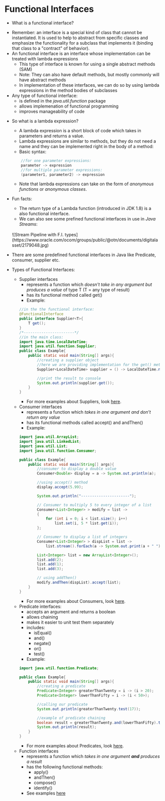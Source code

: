 # Functional Interfaces
* What is a functional interface?
- Remember: an interface is a special kind of class that cannot be instantiated. It is used to help to abstract from specific classes and emphasize the functionality for a subclass that implements it (binding that class to a "contract" of behavior).
- An functional interface is an interface whose implementation can be treated with lambda expressions
    - This type of interface is known for using a single abstract methods (SAM)
    - Note: They can also have default methods, but mostly commonly will have abstract methods
    - In implementation of these interfaces, we can do so by using lambda expressions in the method bodies of subclasses
- Any type of functional interface: 
    - is defined in the *java.util.function* package 
    - allows implemenation of functional programming
    - improves manageability of code

* So what is a lambda expression?
    - A lambda expression is a short block of code which takes in parameters and returns a value.
    - Lambda expressions are similar to methods, but they do not need a name and they can be implemented right in the body of a method:
    - Basic syntax:
    ```java
        //for one parameter expressions:
        parameter -> expression
        //for multiple parameter expressions:
        (parameter1, parameter2) -> expression
    ```
    - Note that lambda expressions can take on the form of *anonymous functions* or *anonymous classes*.
* Fun facts: 
    - The return type of a Lambda function (introduced in JDK 1.8) is a also functional interface.
    - We can also see some prefined functional interfaces in use in *Java Streams*:
    <br>
    ![Stream Pipeline with F.I. types](https://www.oracle.com/ocom/groups/public/@otn/documents/digitalasset/2179048.jpg)
    <br>

* There are some predefined functional interfaces in Java like Predicate, consumer, supplier etc. 
* Types of Functional Interfaces:
    * Supplier interfaces
        - represents a function which *doesn't take in any argument but produces a value* of type T (T = any type of result)
        - has its functional method called get()
        - Example:
        ```java
        //in the the functional interface:
        @FunctionalInterface
        public interface Supplier<T>{
            T get();
        }
        /*-----------------------*/
        //in the main class:
        import java.time.LocalDateTime;
        import java.util.function.Supplier;
        public class Example{
            public static void main(String[] args){
                //creating a supplier object
                //here we are providing implementation for the get() method to get the current time & date
                Supplier<LocalDateTime> supplier = () -> LocalDateTime.now();

                //print the result to console
                System.out.println(supplier.get());
            }
        }
        ```
        - For more examples about Suppliers, look [here](https://mkyong.com/java8/java-8-supplier-examples/).
    * Consumer interfaces
        - represents a function which *takes in one argument and don’t return any value*
        - has its functional methods called accept() and andThen()
        - Example:
        ```java
        import java.util.ArrayList;
        import java.util.LinkedList;
        import java.util.List;
        import java.util.function.Consumer;

        public class Example{
            public static void main(String[] args){
                //consumer to display a double value
                Consumer<Double> display = a -> System.out.println(a);

                //using accept() method
                display.accept(5.99);

                System.out.println("----------------------");

                // Consumer to multiply 5 to every integer of a list
                Consumer<List<Integer> > modify = list ->
                {
                    for (int i = 0; i < list.size(); i++)
                        list.set(i, 5 * list.get(i));
                };
        
                // Consumer to display a list of integers
                Consumer<List<Integer> > dispList = list -> 
                    list.stream().forEach(a -> System.out.print(a + " "));
        
                List<Integer> list = new ArrayList<Integer>();
                list.add(2);
                list.add(1);
                list.add(3);
        
                // using addThen()
                modify.andThen(dispList).accept(list);
            }
        }
        ```
        - For more examples about Consumers, look [here](https://www.javatpoint.com/java-consumer-interface).
    * Predicate interfaces:
        - accepts an argument and returns a boolean
        - allows chaining
        - makes it easier to unit test them separately
        - includes:
            - isEqual()
            - and()
            - negate()
            - or()
            - test()
        - Example:
        ```java
        import java.util.function.Predicate;

        public class Example{
            public static void main(String[] args){
                //creating a predicate
                Predicate<Integer> greaterThanTwenty = i -> (i > 20);
                Predicate<Integer> lowerThanFifty = i -> (i < 50>);

                //calling our predicate
                System.out.println(greaterThanTwenty.test(17));

                //example of predicate chaining
                boolean result = greaterThanTwenty.and(lowerThanFifty).test(35);
                System.out.println(result);
            }
        }
        ```
        - For more examples about Predicates, look [here](https://www.geeksforgeeks.org/java-8-predicate-with-examples/).
    * Function interfaces
        - represents a function which *takes in one argument **and** produces a result*
        - has the following functional methods:
            - apply()
            - andThen()
            - compose()
            - identify()
        - See examples [here](https://www.geeksforgeeks.org/function-interface-in-java-with-examples/)